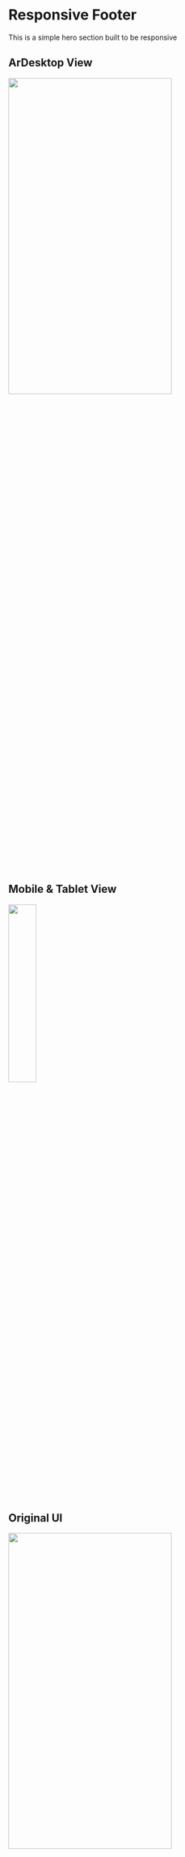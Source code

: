 # Responsive Footer

This is a simple hero section built to be responsive

## ArDesktop View

<img src="https://raw.githubusercontent.com/essilfiequansah/EarthFund-Clone/master/screenshots/desktop.png" width="80%"  height="40%"/>

## Mobile & Tablet View

<img src="https://raw.githubusercontent.com/essilfiequansah/EarthFund-Clone/master/screenshots/mobile.png" width="33%"  height="30%"/>

## Original UI

<img src="https://raw.githubusercontent.com/essilfiequansah/EarthFund-Clone/master/screenshots/Original.png" width="80%"  height="40%"/>

## Author

**Benjamin Essilfie-Quansah**

- [**Twitter**](https://twitter.com/essilfiequansah)
- [**Linkedin**](https://www.linkedin.com/in/essilfiequansah/)
